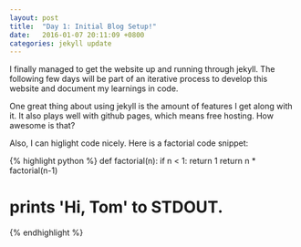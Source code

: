 ```yaml
---
layout: post
title:  "Day 1: Initial Blog Setup!"
date:   2016-01-07 20:11:09 +0800
categories: jekyll update
---
```

I finally managed to get the website up and running through jekyll. The following few days will be part of an iterative process to develop this website and document my learnings in code.

One great thing about using jekyll is the amount of features I get along with it. It also plays well with github pages, which means free hosting. How awesome is that?

Also, I can higlight code nicely. Here is a factorial code snippet:

{% highlight python %}
def factorial(n):
    if n < 1: return 1
    return n * factorial(n-1)
# prints 'Hi, Tom' to STDOUT.
{% endhighlight %}

